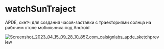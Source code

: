# watchSunTraject
APDE, скетч для создания часов-заставки с траекториями солнца на рабочем столе мобильника под Android 

![Screenshot_2023_04_15_09_28_10_857_com_calsignlabs_apde_sketchpreview](https://user-images.githubusercontent.com/5260590/232190860-1737b157-b3be-4b41-8b37-a6d70a67ff4e.jpg)


